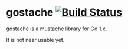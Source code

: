 gostache [![Build Status](https://secure.travis-ci.org/ChrisBuchholz/gostache.png)](http://travis-ci.org/ChrisBuchholz/gostache)
======

gostache is a mustache library for Go 1.x.

It is not near usable yet.
